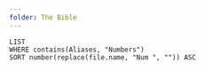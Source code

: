 ```yaml
---
folder: The Bible
---
```


```dataview
LIST 
WHERE contains(Aliases, "Numbers")
SORT number(replace(file.name, "Num ", "")) ASC
```
 
